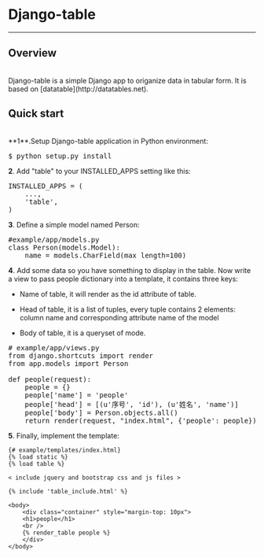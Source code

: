 # Django-table

_____________________________________________________________________

## Overview
<br>
Django-table is a simple Django app to origanize data in tabular form.
It is based on [datatable](http://datatables.net).

## Quick start
<br>
**1**.Setup Django-table application in Python environment:<br>

<pre>$ python setup.py install</pre>

**2**. Add "table" to your INSTALLED_APPS setting like this:<br>

<pre>INSTALLED_APPS = (
    ...,
    'table',
)</pre>

**3**. Define a simple model named Person:<br>

<pre>#example/app/models.py
class Person(models.Model):
    name = models.CharField(max_length=100)</pre>

**4**. Add some data so you have something to display in the table. Now write a view to pass people dictionary into a template, it contains three keys:<br>

- Name of table, it will render as the id attribute of table.<br>

- Head of table, it is a list of tuples, every tuple contains 2 elements: column name and corresponding attribute name of the model<br>

- Body of table, it is a queryset of mode.<br>

<pre># example/app/views.py
from django.shortcuts import render
from app.models import Person

def people(request):
    people = {}
    people['name'] = 'people'
    people['head'] = [(u'序号', 'id'), (u'姓名', 'name')]
    people['body'] = Person.objects.all()
    return render(request, "index.html", {'people': people})</pre>

**5**. Finally, implement the template:<br>

    {# example/templates/index.html}
    {% load static %}
    {% load table %}

    < include jquery and bootstrap css and js files >

    {% include 'table_include.html' %}

    <body>
        <div class="container" style="margin-top: 10px"> 
        <h1>people</h1>
        <br />
        {% render_table people %}
        </div>
    </body>


